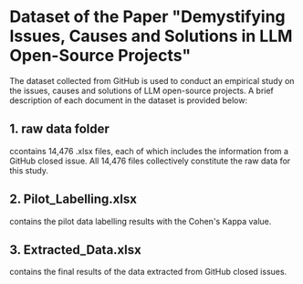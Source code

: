# Dataset of the Paper "Demystifying Issues, Causes and Solutions in LLM Open-Source Projects"

The dataset collected from GitHub is used to conduct an empirical study on the issues, causes and solutions of LLM open-source projects. A brief description of each document in the dataset is provided below:

## 1. raw data folder

ccontains 14,476 .xlsx files, each of which includes the information from a GitHub closed issue. All 14,476 files collectively constitute the raw data for this study.

## 2. Pilot_Labelling.xlsx

contains the pilot data labelling results with the Cohen's Kappa value.

## 3. Extracted_Data.xlsx

contains the final results of the data extracted from GitHub closed issues.



